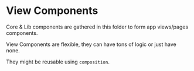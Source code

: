 # View Components
Core & Lib components are gathered in this folder to form app views/pages components.

View Components are flexible, they can have tons of logic or just have none.

They might be reusable using `composition`.